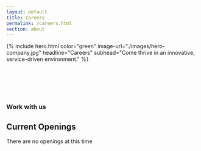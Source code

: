 ```yaml
---
layout: default
title: Careers
permalink: /careers.html
section: about
---
```



{% 
include hero.html 
color="green"
image-url="./images/hero-company.jpg" 
headline="Careers" 
subhead="Come thrive in an innovative, service-driven environment." 
%}


<section>
    <div class="inner-page" style="padding-bottom: 140px; padding-top: 70px;">
        <div class="headline">
            <h3>Work with us</h3>
            <h2>Current Openings</h2>
            <p>There are no openings at this time</p>
        </div>
    </div>
</section>
